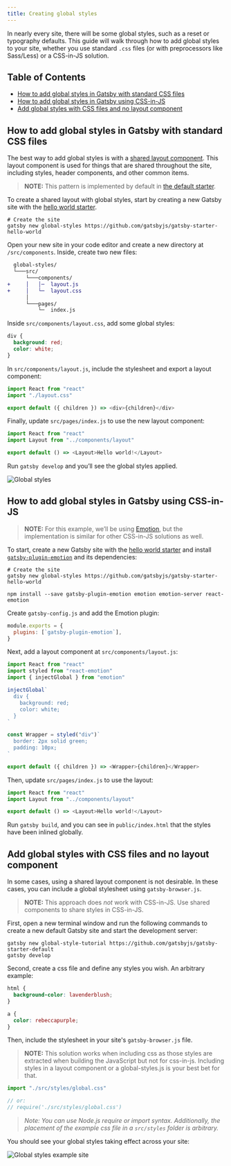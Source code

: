 ```yaml
---
title: Creating global styles
---
```


In nearly every site, there will be some global styles, such as a reset or typography defaults. This guide will walk through how to add global styles to your site, whether you use standard `.css` files (or with preprocessors like Sass/Less) or a CSS-in-JS solution.

## Table of Contents

- [How to add global styles in Gatsby with standard CSS files](#how-to-add-global-styles-in-gatsby-with-standard-css-files)
- [How to add global styles in Gatsby using CSS-in-JS](#how-to-add-global-styles-in-gatsby-using-css-in-js)
- [Add global styles with CSS files and no layout component](#add-global-styles-with-css-files-and-no-layout-component)

## How to add global styles in Gatsby with standard CSS files

The best way to add global styles is with a [shared layout component](/tutorial/part-three/#your-first-layout-component). This layout component is used for things that are shared throughout the site, including styles, header components, and other common items.

> **NOTE:** This pattern is implemented by default in [the default starter](https://github.com/gatsbyjs/gatsby-starter-default/blob/02324e5b04ea0a66d91c7fe7408b46d0a7eac868/src/layouts/index.js#L6).

To create a shared layout with global styles, start by creating a new Gatsby site with the [hello world starter](https://github.com/gatsbyjs/gatsby-starter-hello-world).

```shell
# Create the site
gatsby new global-styles https://github.com/gatsbyjs/gatsby-starter-hello-world
```

Open your new site in your code editor and create a new directory at `/src/components`. Inside, create two new files:

```diff
  global-styles/
  └───src/
      └───components/
+     │   │─  layout.js
+     │   └─  layout.css
      │
      └───pages/
          └─  index.js
```

Inside `src/components/layout.css`, add some global styles:

```css:title=src/components/layout.css
div {
  background: red;
  color: white;
}
```

In `src/components/layout.js`, include the stylesheet and export a layout component:

```js:title=src/components/layout.js
import React from "react"
import "./layout.css"

export default ({ children }) => <div>{children}</div>
```

Finally, update `src/pages/index.js` to use the new layout component:

```jsx:title=src/pages/index.js
import React from "react"
import Layout from "../components/layout"

export default () => <Layout>Hello world!</Layout>
```

Run `gatsby develop` and you’ll see the global styles applied.

![Global styles](./images/global-styles.png)

## How to add global styles in Gatsby using CSS-in-JS

> **NOTE:** For this example, we’ll be using [Emotion](https://emotion.sh), but the implementation is similar for other CSS-in-JS solutions as well.

To start, create a new Gatsby site with the [hello world starter](https://github.com/gatsbyjs/gatsby-starter-hello-world) and install [`gatsby-plugin-emotion`](/packages/gatsby-plugin-emotion/) and its dependencies:

```shell
# Create the site
gatsby new global-styles https://github.com/gatsbyjs/gatsby-starter-hello-world

npm install --save gatsby-plugin-emotion emotion emotion-server react-emotion
```

Create `gatsby-config.js` and add the Emotion plugin:

```js:title=gatsby-config.js
module.exports = {
  plugins: [`gatsby-plugin-emotion`],
}
```

Next, add a layout component at `src/components/layout.js`:

```jsx:title=src/components/layout.js
import React from "react"
import styled from "react-emotion"
import { injectGlobal } from "emotion"

injectGlobal`
  div {
    background: red;
    color: white;
  }
`

const Wrapper = styled("div")`
  border: 2px solid green;
  padding: 10px;
`

export default ({ children }) => <Wrapper>{children}</Wrapper>
```

Then, update `src/pages/index.js` to use the layout:

```jsx:title=src/pages/index.js
import React from "react"
import Layout from "../components/layout"

export default () => <Layout>Hello world!</Layout>
```

Run `gatsby build`, and you can see in `public/index.html` that the styles have been inlined globally.

## Add global styles with CSS files and no layout component

In some cases, using a shared layout component is not desirable. In these cases, you can include a global stylesheet using `gatsby-browser.js`.

> **NOTE:** This approach does _not_ work with CSS-in-JS. Use shared components to share styles in CSS-in-JS.

First, open a new terminal window and run the following commands to create a new default Gatsby site and start the development server:

```shell
gatsby new global-style-tutorial https://github.com/gatsbyjs/gatsby-starter-default
gatsby develop
```

Second, create a css file and define any styles you wish. An arbitrary example:

```css:title=src/styles/global.css
html {
  background-color: lavenderblush;
}

a {
  color: rebeccapurple;
}
```

Then, include the stylesheet in your site's `gatsby-browser.js` file.

> **NOTE:** This solution works when including css as those styles are extracted when building the JavaScript but not for css-in-js.
> Including styles in a layout component or a global-styles.js is your best bet for that.

```javascript:title=gatsby-browser.js
import "./src/styles/global.css"

// or:
// require('./src/styles/global.css')
```

> _Note: You can use Node.js require or import syntax. Additionally, the placement of the example css file in a `src/styles` folder is arbitrary._

You should see your global styles taking effect across your site:

![Global styles example site](./images/global-styles-example.png)
